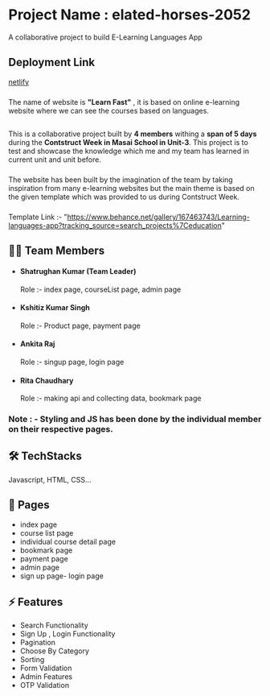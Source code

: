 
# Project Name : elated-horses-2052
A collaborative project to build E-Learning Languages App

## Deployment Link
[netlify](https://precious-valkyrie-53ad96.netlify.app/)
###
The name of website is **"Learn Fast"** , it is based on online e-learning website where we can see the courses based on languages.
##
This is a collaborative project built by **4 members** withing a **span of 5 days** during the **Contstruct Week in Masai School in Unit-3**. This project is to test and showcase the knowledge which me and my team has learned in current unit and unit before. 
###
The website has been built by the imagination of the team by taking inspiration from many e-learning websites but the main theme is based on the given template which was provided to us during Contstruct Week.
###
Template Link :-  "https://www.behance.net/gallery/167463743/Learning-languages-app?tracking_source=search_projects%7Ceducation"



## 🤵🏻 Team Members
- #### Shatrughan Kumar (Team Leader) 
    Role :- index page, courseList page, admin page
- #### Kshitiz Kumar Singh
    Role :- Product page, payment page
- #### Ankita Raj
    Role :- singup page, login page
- #### Rita Chaudhary
    Role :- making api and collecting data, bookmark page

### Note : - Styling and JS has been done by the individual member on their respective pages.

## 🛠 TechStacks
Javascript, HTML, CSS...

## 📄 Pages

- index page
- course list page
- individual course detail page
- bookmark page
- payment page
- admin page
- sign up page- login page


## ⚡ Features

- Search Functionality
- Sign Up , Login Functionality
- Pagination
- Choose By Category
- Sorting
- Form Validation
- Admin Features
- OTP Validation








